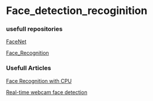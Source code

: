 # Face_detection_recoginition
### usefull repositories
[FaceNet](https://github.com/davidsandberg/facenet)

[Face_Recognition](https://github.com/ageitgey/face_recognition)



### Usefull Articles
[Face Recognition with CPU](https://towardsdatascience.com/real-time-face-recognition-with-cpu-983d35cc3ec5)

[Real-time webcam face detection](https://medium.com/analytics-vidhya/real-time-webcam-face-detection-system-using-opencv-in-python-windows-and-macos-86c31fddd2bc)
